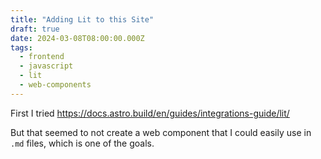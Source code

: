 ```yaml
---
title: "Adding Lit to this Site"
draft: true
date: 2024-03-08T08:00:00.000Z
tags:
  - frontend
  - javascript
  - lit
  - web-components
---
```


First I tried https://docs.astro.build/en/guides/integrations-guide/lit/

But that seemed to not create a web component that I could easily use in `.md` files, which is one of the goals.

<my-element />
